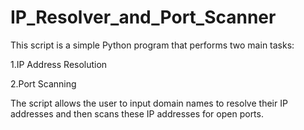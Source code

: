 # IP_Resolver_and_Port_Scanner


This script is a simple Python program that performs two main tasks:

1.IP Address Resolution

2.Port Scanning

The script allows the user to input domain names to resolve their IP addresses and then scans these IP addresses for open ports.
